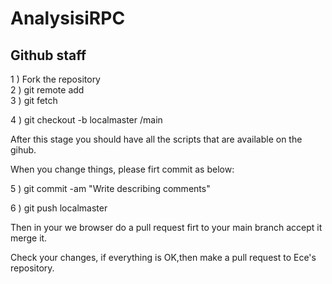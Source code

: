 # AnalysisiRPC


## Github staff
1 ) Fork the repository  
2 ) git remote add <your repo name> <your repo link.git>  
3 ) git fetch <your repo name>
 
4 ) git checkout -b localmaster <your repo name>/main

After this stage you should have all the scripts that are available on the gihub.

When you change things, please firt commit as below: 
 
5 ) git commit -am "Write describing comments"
 
6 ) git push <your repo name> localmaster

Then in your we browser do a pull request firt to your main branch accept it merge it.
 
Check your changes, if everything is OK,then make a pull request to Ece's repository. 
 
